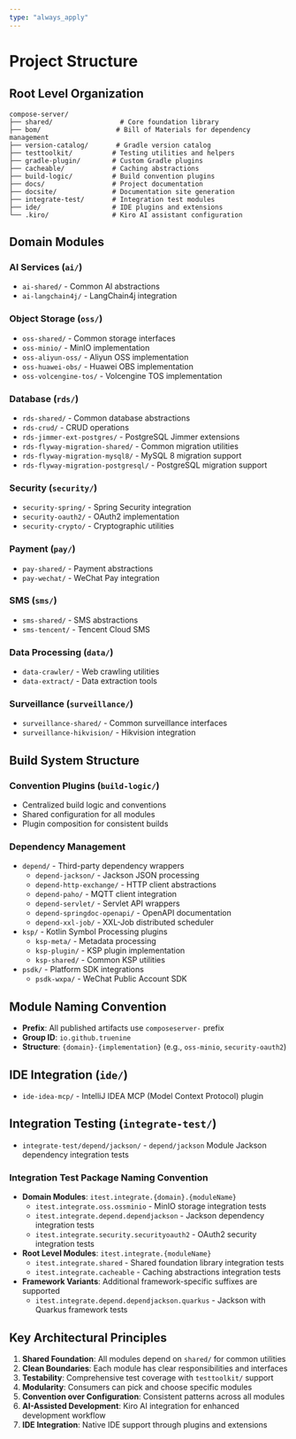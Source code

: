 ```yaml
---
type: "always_apply"
---
```


# Project Structure

## Root Level Organization

```
compose-server/
├── shared/                 # Core foundation library
├── bom/                   # Bill of Materials for dependency management
├── version-catalog/       # Gradle version catalog
├── testtoolkit/          # Testing utilities and helpers
├── gradle-plugin/        # Custom Gradle plugins
├── cacheable/            # Caching abstractions
├── build-logic/          # Build convention plugins
├── docs/                 # Project documentation
├── docsite/              # Documentation site generation
├── integrate-test/       # Integration test modules
├── ide/                  # IDE plugins and extensions
└── .kiro/                # Kiro AI assistant configuration
```

## Domain Modules

### AI Services (`ai/`)
- `ai-shared/` - Common AI abstractions
- `ai-langchain4j/` - LangChain4j integration

### Object Storage (`oss/`)
- `oss-shared/` - Common storage interfaces
- `oss-minio/` - MinIO implementation
- `oss-aliyun-oss/` - Aliyun OSS implementation
- `oss-huawei-obs/` - Huawei OBS implementation
- `oss-volcengine-tos/` - Volcengine TOS implementation

### Database (`rds/`)
- `rds-shared/` - Common database abstractions
- `rds-crud/` - CRUD operations
- `rds-jimmer-ext-postgres/` - PostgreSQL Jimmer extensions
- `rds-flyway-migration-shared/` - Common migration utilities
- `rds-flyway-migration-mysql8/` - MySQL 8 migration support
- `rds-flyway-migration-postgresql/` - PostgreSQL migration support

### Security (`security/`)
- `security-spring/` - Spring Security integration
- `security-oauth2/` - OAuth2 implementation
- `security-crypto/` - Cryptographic utilities

### Payment (`pay/`)
- `pay-shared/` - Payment abstractions
- `pay-wechat/` - WeChat Pay integration

### SMS (`sms/`)
- `sms-shared/` - SMS abstractions
- `sms-tencent/` - Tencent Cloud SMS

### Data Processing (`data/`)
- `data-crawler/` - Web crawling utilities
- `data-extract/` - Data extraction tools

### Surveillance (`surveillance/`)
- `surveillance-shared/` - Common surveillance interfaces
- `surveillance-hikvision/` - Hikvision integration

## Build System Structure

### Convention Plugins (`build-logic/`)
- Centralized build logic and conventions
- Shared configuration for all modules
- Plugin composition for consistent builds

### Dependency Management
- `depend/` - Third-party dependency wrappers
  - `depend-jackson/` - Jackson JSON processing
  - `depend-http-exchange/` - HTTP client abstractions
  - `depend-paho/` - MQTT client integration
  - `depend-servlet/` - Servlet API wrappers
  - `depend-springdoc-openapi/` - OpenAPI documentation
  - `depend-xxl-job/` - XXL-Job distributed scheduler
- `ksp/` - Kotlin Symbol Processing plugins
  - `ksp-meta/` - Metadata processing
  - `ksp-plugin/` - KSP plugin implementation
  - `ksp-shared/` - Common KSP utilities
- `psdk/` - Platform SDK integrations
  - `psdk-wxpa/` - WeChat Public Account SDK

## Module Naming Convention

- **Prefix**: All published artifacts use `composeserver-` prefix
- **Group ID**: `io.github.truenine`
- **Structure**: `{domain}-{implementation}` (e.g., `oss-minio`, `security-oauth2`)

## IDE Integration (`ide/`)
- `ide-idea-mcp/` - IntelliJ IDEA MCP (Model Context Protocol) plugin

## Integration Testing (`integrate-test/`)
- `integrate-test/depend/jackson/` - `depend/jackson` Module Jackson dependency integration tests

### Integration Test Package Naming Convention
- **Domain Modules**: `itest.integrate.{domain}.{moduleName}`
  - `itest.integrate.oss.ossminio` - MinIO storage integration tests
  - `itest.integrate.depend.dependjackson` - Jackson dependency integration tests
  - `itest.integrate.security.securityoauth2` - OAuth2 security integration tests
- **Root Level Modules**: `itest.integrate.{moduleName}`
  - `itest.integrate.shared` - Shared foundation library integration tests
  - `itest.integrate.cacheable` - Caching abstractions integration tests
- **Framework Variants**: Additional framework-specific suffixes are supported
  - `itest.integrate.depend.dependjackson.quarkus` - Jackson with Quarkus framework tests

## Key Architectural Principles

1. **Shared Foundation**: All modules depend on `shared/` for common utilities
2. **Clean Boundaries**: Each module has clear responsibilities and interfaces
3. **Testability**: Comprehensive test coverage with `testtoolkit/` support
4. **Modularity**: Consumers can pick and choose specific modules
5. **Convention over Configuration**: Consistent patterns across all modules
6. **AI-Assisted Development**: Kiro AI integration for enhanced development workflow
7. **IDE Integration**: Native IDE support through plugins and extensions
